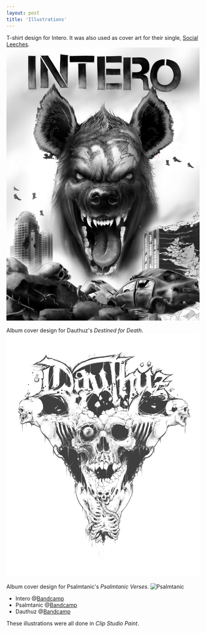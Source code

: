 ```yaml
---
layout: post
title: 'Illustrations'
---
```


T-shirt design for Intero. It was also used as cover art for their single, [Social Leeches](https://www.youtube.com/watch?v=pEYqA262rrE/).
![Intero](..\assets\img\projects\proj-2\Intero2.jpg)

Album cover design for Dauthuz's *Destined for Death*.
![Dauthuz](..\assets\img\projects\proj-2\Dauthuz2.jpg)

Album cover design for Psalmtanic's *Psalmtanic Verses*.
![Psalmtanic](..\assets\img\projects\proj-2\Psalmtanic.jpg)

- Intero @[Bandcamp](https://intero.bandcamp.com/)
- Psalmtanic @[Bandcamp](https://dauthuz.bandcamp.com/)
- Dauthuz @[Bandcamp](https://psalmtanic.bandcamp.com/)


<!-- {% include image.html url="https://www.behance.net/gallery/54688371/Dauthuz-Destined-for-Death-%28Album-cover-design-2017%29" image="projects/proj-2/Dauthuz.jpg"%} -->

These illustrations were all done in *Clip Studio Paint*. 